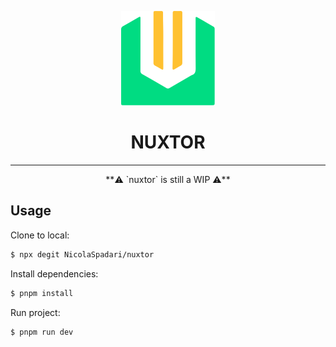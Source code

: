<p align="center">
    <img width="150" src="./src/public/logo.svg" alt="logo">
</p>
<h1 align="center">NUXTOR</h1>
<hr />

<p align="center">
**⚠️ `nuxtor` is still a WIP ⚠️**
</p>

## Usage

Clone to local:
```sh
$ npx degit NicolaSpadari/nuxtor
```

Install dependencies:
```sh
$ pnpm install
```

Run project:
```sh
$ pnpm run dev
```
